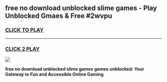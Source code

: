 
## free no download unblocked slime games - Play Unblocked Gmaes & Free #2wvpu
<h3>
<a href="https://news.freeplayer.one?title=free_no_download_unblocked_slime_games&ref=26F">CLICK TO PLAY</a></h3>
<hr>

<h3>
<a href="https://news.freeplayer.one?title=free_no_download_unblocked_slime_games&ref=26F">CLICK 2 PLAY</a>
  
</h3>

<a href="https://news.freeplayer.one?title=free_no_download_unblocked_slime_games&ref=26F/"><img src="https://clearcache.store/games.png"></a>


**free no download unblocked slime games games unblocked: Your Gateway to Fun and Accessible Online Gaming**
